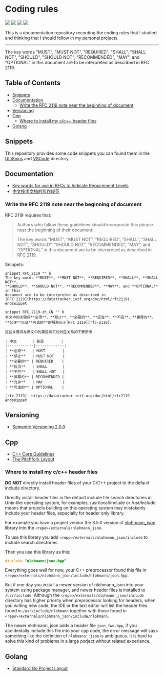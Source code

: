 # Coding rules

![](https://img.shields.io/github/check-runs/black-desk/coding-rules/master)
![](https://img.shields.io/github/commit-activity/w/black-desk/coding-rules/master)
![](https://img.shields.io/github/contributors/black-desk/coding-rules)
![](https://img.shields.io/github/license/black-desk/coding-rules)

This is a documentation repository recording the coding rules that I
studied and thinking that I should follow in my personal projects.

---------------------------------------------------------------------

The key words "MUST", "MUST NOT", "REQUIRED", "SHALL", "SHALL NOT",
"SHOULD", "SHOULD NOT", "RECOMMENDED", "MAY", and "OPTIONAL" in this
document are to be interpreted as described in RFC 2119.

## Table of Contents

- [Snippets](#snippets)
- [Documentation](#documentation)
  - [Write the RFC 2119 note near the beginning of
    document](#write-the-rfc-2119-note-near-the-beginning-of-document)
- [Versioning](#versioning)
- [Cpp](#cpp)
  - [Where to install my c/c++ header
    files](#where-to-install-my-cc-header-files)
- [Golang](#golang)

## Snippets

This repository provides some code snippets you can found them in the
[UltiSnips](docs/../UltiSnips) and [VSCode](docs/../VSCode) directory.

## Documentation

- [Key words for use in RFCs to Indicate Requirement
  Levels](https://datatracker.ietf.org/doc/html/rfc2119)
- [中文技术文档的写作规范](https://github.com/ruanyf/document-style-guide)

### Write the RFC 2119 note near the beginning of document

RFC 2119 requires that:

> Authors who follow these guidelines should incorporate this phrase
> near the beginning of their document:
>
> The key words “MUST”, “MUST NOT”, “REQUIRED”, “SHALL”, “SHALL NOT”,
> “SHOULD”, “SHOULD NOT”, “RECOMMENDED”, “MAY”, and “OPTIONAL” in this
> document are to be interpreted as described in RFC 2119.

Snippets:

``` snippets
snippet RFC_2119 "" b
The key words **MUST**, **MUST NOT**, **REQUIRED**, **SHALL**, **SHALL NOT**,
**SHOULD**, **SHOULD NOT**, **RECOMMENDED**, **MAY**, and **OPTIONAL** in this
document are to be interpreted as described in
[RFC 2119](https://datatracker.ietf.org/doc/html/rfc2119).
endsnippet

snippet RFC_2119-zh_CN "" b
本文中的关键词**必须**、**禁止**、**必要的**、**应当**、**不应**、**推荐的**、**允许**以及**可选的**的解释见于[RFC 2119][rfc-2119]。

这些关键词与原文中的英语词汇的对应关系如下表所示：

| 中文       | 英语        |
|------------|-------------|
| **必须**   | MUST        |
| **禁止**   | MUST NOT    |
| **必要的** | REQUIRED    |
| **应当**   | SHALL       |
| **不应**   | SHALL NOT   |
| **推荐的** | RECOMMENDED |
| **允许**   | MAY         |
| **可选的** | OPTIONAL    |

[rfc-2119]: https://datatracker.ietf.org/doc/html/rfc2119
endsnippet
```

## Versioning

- [Semantic Versioning 2.0.0](https://semver.org/spec/v2.0.0.html)

## Cpp

- [C++ Core
  Guidelines](https://isocpp.github.io/CppCoreGuidelines/CppCoreGuidelines)
- [The Pitchfork
  Layout](https://blog.black-desk.cn/pages/pintchfork-layout.html)

### Where to install my c/c++ header files

**DO NOT** directly install header files of your C/C++ project to the
default include directory.

Directly install header files in the default include file search
directories in Unix-like operating system, for examples,
/usr/local/include or /usr/include means that projects building on this
operating system may mistakenly include your header files, especially
for header only library.

For example you have a project vendor the 3.5.0 version of
[nlohmann_json](https://github.com/nlohmann/json) library into the
`<repo>/externals/nlohmann_json`.

To use this library you add `<repo>/externals/nlohmann_json/include` to
include search directories.

Then you use this library as this:

``` cpp
#include "nlohmann/json.hpp"
```

Everything goes well for now, your C++ preprocessor found this file in
`<repo>/externals/nlohmann_json/include/nlohmann/json.hpp`.

But if one day you install a newer version of nlohmann_json into your
system using package manager, and newer header files is installed to
`/usr/include`. Although the `<repo>/externals/nlohmann_json/include`
directory has higher priority when preprocessor looking for headers,
when you writing new code, the IDE or the text editor will list the
header files found in `/usr/include/nlohmann` together with those found
in `<repo>/externals/nlohmann_json/include/nlohmann`.

The newer nlohmann_json adds a header file `json_fwd.hpp`, if you
accidentally include this file into your cpp code, the error message
will says something like the definition of `nlohmann::json` is
ambiguous. It is hard to solve this kind of problems in a large porject
without related experience.

## Golang

- [Standard Go Project
  Layout](https://github.com/golang-standards/project-layout)

